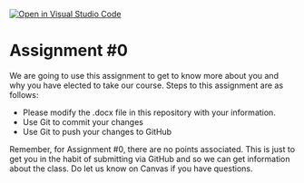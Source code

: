 [![Open in Visual Studio Code](https://classroom.github.com/assets/open-in-vscode-f059dc9a6f8d3a56e377f745f24479a46679e63a5d9fe6f495e02850cd0d8118.svg)](https://classroom.github.com/online_ide?assignment_repo_id=6777411&assignment_repo_type=AssignmentRepo)
# Assignment #0
We are going to use this assignment to get to know more about you and why you have elected to take our course. 
Steps to this assignment are as follows:
  * Please modify the .docx file in this repository with your information. 
  * Use Git to commit your changes
  * Use Git to push your changes to GitHub
  
Remember, for Assignment #0, there are no points associated. This is just to get you in the habit of submitting via GitHub and so we can get information about the class. Do let us know on Canvas if you have questions.
